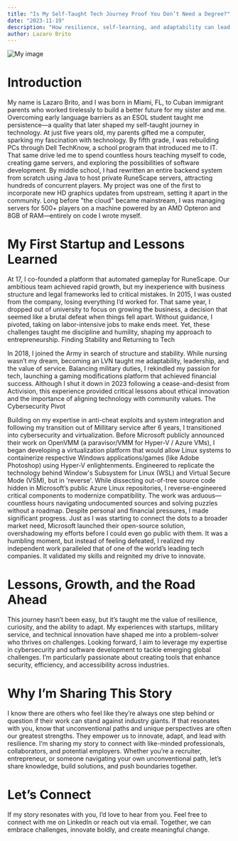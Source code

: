 ```yaml
---
title: "Is My Self-Taught Tech Journey Proof You Don’t Need a Degree?"
date: "2023-11-19"
description: "How resilience, self-learning, and adaptability can lead to significant achievements, even without a formal degree. Learn about my personal journey of overcoming challenges and finding success in the tech industry through unconventional means."
author: Lazaro Brito
---
```


![My image](images/40873d7c-37d0-46c3-a069-f47324dd8d2a.webp "This is an example image")

# Introduction

My name is Lazaro Brito, and I was born in Miami, FL, to Cuban immigrant parents who worked tirelessly to build a better future for my sister and me. Overcoming early language barriers as an ESOL student taught me persistence—a quality that later shaped my self-taught journey in technology.
At just five years old, my parents gifted me a computer, sparking my fascination with technology. By fifth grade, I was rebuilding PCs through Dell TechKnow, a school program that introduced me to IT. That same drive led me to spend countless hours teaching myself to code, creating game servers, and exploring the possibilities of software development.
By middle school, I had rewritten an entire backend system from scratch using Java to host private RuneScape servers, attracting hundreds of concurrent players. My project was one of the first to incorporate new HD graphics updates from upstream, setting it apart in the community. Long before "the cloud" became mainstream, I was managing servers for 500+ players on a machine powered by an AMD Opteron and 8GB of RAM—entirely on code I wrote myself.

# My First Startup and Lessons Learned

At 17, I co-founded a platform that automated gameplay for RuneScape. Our ambitious team achieved rapid growth, but my inexperience with business structure and legal frameworks led to critical mistakes. In 2015, I was ousted from the company, losing everything I’d worked for. That same year, I dropped out of university to focus on growing the business, a decision that seemed like a brutal defeat when things fell apart.
Without guidance, I pivoted, taking on labor-intensive jobs to make ends meet. Yet, these challenges taught me discipline and humility, shaping my approach to entrepreneurship.
Finding Stability and Returning to Tech

In 2018, I joined the Army in search of structure and stability. While nursing wasn’t my dream, becoming an LVN taught me adaptability, leadership, and the value of service. Balancing military duties, I rekindled my passion for tech, launching a gaming modifications platform that achieved financial success. Although I shut it down in 2023 following a cease-and-desist from Activision, this experience provided critical lessons about ethical innovation and the importance of aligning technology with community values.
The Cybersecurity Pivot

Building on my expertise in anti-cheat exploits and system integration and following my transition out of Millitary service after 6 years, I transitioned into cybersecurity and virtualization. Before Microsoft publicly announced their work on OpenVMM (a paravisor/VMM for Hyper-V / Azure VMs), I began developing a virtualization platform that would allow Linux systems to containerize respective Windows applications/games (like Adobe Photoshop) using Hyper-V enlightenments. Engineered to replicate the technology behind Window's Subsystem for Linux (WSL) and Virtual Secure Mode (VSM), but in 'reverse'.
While dissecting out-of-tree source code hidden in Microsoft’s public Azure Linux repositories, I reverse-engineered critical components to modernize compatibility. The work was arduous—countless hours navigating undocumented sources and solving puzzles without a roadmap. Despite personal and financial pressures, I made significant progress.
Just as I was starting to connect the dots to a broader market need, Microsoft launched their open-source solution, overshadowing my efforts before I could even go public with them. It was a humbling moment, but instead of feeling defeated, I realized my independent work paralleled that of one of the world’s leading tech companies. It validated my skills and reignited my drive to innovate.

# Lessons, Growth, and the Road Ahead

This journey hasn’t been easy, but it’s taught me the value of resilience, curiosity, and the ability to adapt. My experiences with startups, military service, and technical innovation have shaped me into a problem-solver who thrives on challenges.
Looking forward, I aim to leverage my expertise in cybersecurity and software development to tackle emerging global challenges. I’m particularly passionate about creating tools that enhance security, efficiency, and accessibility across industries.

# Why I’m Sharing This Story

I know there are others who feel like they’re always one step behind or question if their work can stand against industry giants. If that resonates with you, know that unconventional paths and unique perspectives are often our greatest strengths. They empower us to innovate, adapt, and lead with resilience.
I’m sharing my story to connect with like-minded professionals, collaborators, and potential employers. Whether you’re a recruiter, entrepreneur, or someone navigating your own unconventional path, let’s share knowledge, build solutions, and push boundaries together.

# Let’s Connect

If my story resonates with you, I’d love to hear from you. Feel free to connect with me on LinkedIn or reach out via email. Together, we can embrace challenges, innovate boldly, and create meaningful change.
